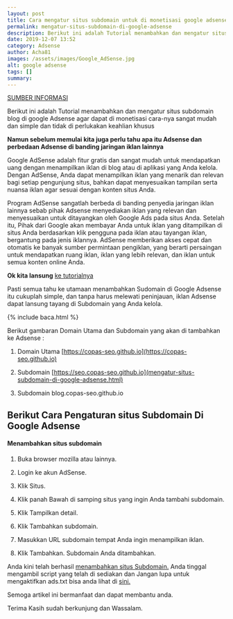 ```yaml
---
layout: post
title: Cara mengatur situs subdomain untuk di monetisasi google adsense
permalink: mengatur-situs-subdomain-di-google-adsense
description: Berikut ini adalah Tutorial menambahkan dan mengatur situs subdomain blog di google Adsense agar dapat di monetisasi cara-nya sangat mudah dan simple dan....
date: 2019-12-07 13:52
category: Adsense
author: Acha81
images: /assets/images/Google_AdSense.jpg
alt: google adsense
tags: []
summary: 
---
```

[SUMBER INFORMASI](https://arazseo.blogspot.com/2019/11/mengelola-subdomain-di-google-adsense.html)

Berikut ini adalah Tutorial menambahkan dan mengatur situs subdomain blog di google Adsense agar dapat di monetisasi cara-nya sangat mudah dan simple dan tidak di perlukakan keahlian khusus

__Namun sebelum memulai kita juga perlu tahu apa itu Adsense dan perbedaan Adsense di banding jaringan iklan lainnya__

Google AdSense adalah fitur gratis dan sangat mudah untuk mendapatkan uang dengan menampilkan iklan di blog atau di aplikasi yang Anda kelola. Dengan AdSense, Anda dapat menampilkan iklan yang menarik dan relevan bagi setiap pengunjung situs, bahkan dapat menyesuaikan tampilan serta nuansa iklan agar sesuai dengan konten situs Anda.

Program AdSense sangatlah berbeda di banding penyedia jaringan iklan lainnya sebab pihak Adsense menyediakan iklan yang relevan dan menyesuaikan untuk ditayangkan oleh Google Ads pada situs Anda. Setelah itu, Pihak dari Google akan membayar Anda untuk iklan yang ditampilkan di situs Anda berdasarkan klik pengguna pada iklan atau tayangan iklan, bergantung pada jenis iklannya. AdSense memberikan akses cepat dan otomatis ke banyak sumber permintaan pengiklan, yang berarti persaingan untuk mendapatkan ruang iklan, iklan yang lebih relevan, dan iklan untuk semua konten online Anda.

**Ok kita lansung** [ke tutorialnya](mengatur-situs-subdomain-di-google-adsense.html)

Pasti semua tahu ke utamaan menambahkan Sudomain di Google Adsense itu cukuplah simple, dan tanpa harus melewati peninjauan, iklan Adsense dapat lansung tayang di Subdomain yang Anda kelola.

{% include baca.html %}

Berikut gambaran Domain Utama dan Subdomain yang akan di tambahkan ke Adsense :

1. Domain Utama [https://copas-seo.github.io](https://copas-seo.github.io)

2. Subdomain [https://seo.copas-seo.github.io](mengatur-situs-subdomain-di-google-adsense.html)

3. Subdomain blog.copas-seo.github.io

## Berikut Cara Pengaturan situs Subdomain Di Google Adsense

#### Menambahkan situs subdomain

1. Buka browser mozilla atau lainnya.

2. Login ke akun AdSense.

3. Klik Situs.

4. Klik panah Bawah di samping situs yang ingin Anda tambahi subdomain.

5. Klik Tampilkan detail.

6. Klik Tambahkan subdomain.

7. Masukkan URL subdomain tempat Anda ingin menampilkan iklan.

8. Klik Tambahkan. Subdomain Anda ditambahkan.

Anda kini telah berhasil [menambahkan situs Subdomain.](mengatur-situs-subdomain-di-google-adsense.html) Anda tinggal mengambil script yang telah di sediakan dan Jangan lupa untuk mengaktifkan ads.txt bisa anda lihat di [sini.](https://arazseo.blogspot.com/2019/10/cara-mengaktifkan-ads-txt-google-adsense.html)

Semoga artikel ini bermanfaat dan dapat membantu anda.

Terima Kasih sudah berkunjung dan Wassalam.
